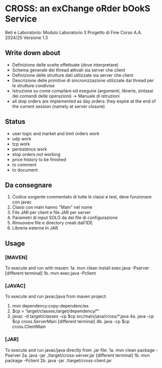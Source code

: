 # CROSS: an exChange oRder bOokS Service
Reti e Laboratorio: Modulo Laboratorio 3
Progetto di Fine Corso A.A. 2024/25
Versione 1.3

## Write down about
- Definizione delle scelte effettuate (dove interpretare)
- Schema generale dei thread attivati sia server che client
- Definizione delle strutture dati utilizzate sia server che client
- Descrizione delle primitive di sincronizzazione utilizzate dai thread per le strutture condivise
- Istruzione su come compilare ed eseguire (argomenti, librerie, sintassi dei comandi delle operazioni) -> Manuale di istruzioni
- all stop orders are implemented as day orders: they expire at the end of the current session (namely at server closure)

## Status
- user logic and market and limit orders work
- udp work
- tcp work
- persistence work
- stop orders not working
- price history to be finished
- to comment
- to document

## Da consegnare
1. Codice sorgente commentato di tutte le classi e test, deve funzionare con javac
2. Classi con main hanno "Main" nel nome
3. File JAR per client e file JAR per server
4. Parametri di input SOLO da dei file di configurazione
5. Rimuovere file e directory creati dall'IDE
6. Librerie esterne in JAR

## Usage

### [MAVEN]
To execute and run with maven:
1a. mvn clean install exec:java -Pserver
[different terminal]
1b. mvn exec:java -Pclient

### [JAVAC]
To execute and run javac/java from maven project:
1. mvn dependency:copy-dependencies
2. $cp = 'target/classes;target/dependency/*'
3. javac -d target/classes -cp $cp src/main/java/cross/*.java
4a. java -cp $cp cross.ServerMain
[different terminal]
4b. java -cp $cp cross.ClientMain

### [JAR]
To execute and run javac/java directly from .jar file:
1a. mvn clean package -Pserver
2a. java -jar ./target/cross-server.jar
[different terminal]
1b. mvn package -Pclient
2b. java -jar ./target/cross-client.jar
